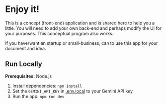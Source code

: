 # Enjoy it!
This is a concept (front-end) application and is shared here to help you a little. You will need to add your own back-end and perhaps modify the UI for your purposes. This conceptual program also works.

If you have/want an startup or small-business, can to use this app for your document and idea.

## Run Locally
**Prerequisites:**  Node.js
1. Install dependencies: `npm install`
2. Set the `GEMINI_API_KEY` in [.env.local](.env.local) to your Gemini API key
3. Run the app: `npm run dev`
